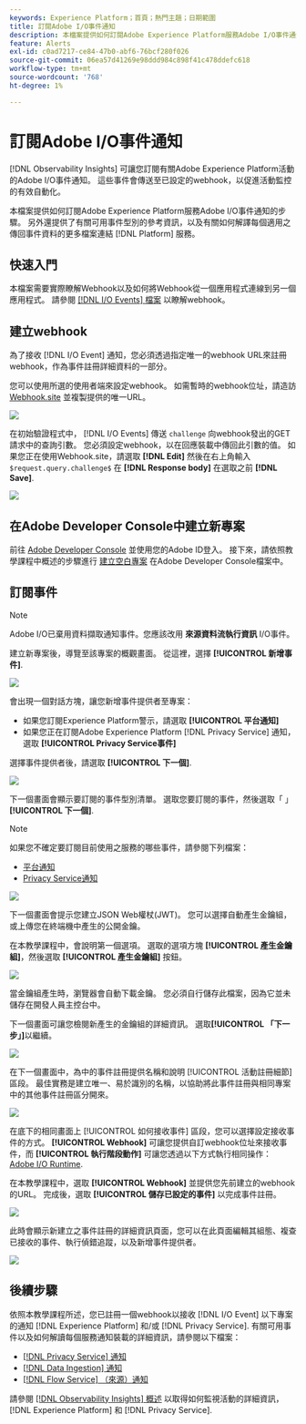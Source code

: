```yaml
---
keywords: Experience Platform；首頁；熱門主題；日期範圍
title: 訂閱Adobe I/O事件通知
description: 本檔案提供如何訂閱Adobe Experience Platform服務Adobe I/O事件通知的步驟。 另外還提供了有關可用事件型別的參考資訊，以及有關如何解譯每個適用之傳回事件資料的更多檔案的連結 [!DNL Platform] 服務。
feature: Alerts
exl-id: c0ad7217-ce84-47b0-abf6-76bcf280f026
source-git-commit: 06ea57d41269e98ddd984c898f41c478ddefc618
workflow-type: tm+mt
source-wordcount: '768'
ht-degree: 1%

---
```


# 訂閱Adobe I/O事件通知

[!DNL Observability Insights] 可讓您訂閱有關Adobe Experience Platform活動的Adobe I/O事件通知。 這些事件會傳送至已設定的webhook，以促進活動監控的有效自動化。

本檔案提供如何訂閱Adobe Experience Platform服務Adobe I/O事件通知的步驟。 另外還提供了有關可用事件型別的參考資訊，以及有關如何解譯每個適用之傳回事件資料的更多檔案連結 [!DNL Platform] 服務。

## 快速入門

本檔案需要實際瞭解Webhook以及如何將Webhook從一個應用程式連線到另一個應用程式。 請參閱 [[!DNL I/O Events] 檔案](https://www.adobe.io/apis/experienceplatform/events/docs.html#!adobedocs/adobeio-events/master/intro/webhook_docs_intro.md) 以瞭解webhook。

## 建立webhook

為了接收 [!DNL I/O Event] 通知，您必須透過指定唯一的webhook URL來註冊webhook，作為事件註冊詳細資料的一部分。

您可以使用所選的使用者端來設定webhook。 如需暫時的webhook位址，請造訪 [Webhook.site](https://webhook.site/) 並複製提供的唯一URL。

![](../images/notifications/webhook-url.png)

在初始驗證程式中， [!DNL I/O Events] 傳送 `challenge` 向webhook發出的GET請求中的查詢引數。 您必須設定webhook，以在回應裝載中傳回此引數的值。 如果您正在使用Webhook.site，請選取 **[!DNL Edit]** 然後在右上角輸入 `$request.query.challenge$` 在 **[!DNL Response body]** 在選取之前 **[!DNL Save]**.

![](../images/notifications/response-challenge.png)

## 在Adobe Developer Console中建立新專案

前往 [Adobe Developer Console](https://www.adobe.com/go/devs_console_ui) 並使用您的Adobe ID登入。 接下來，請依照教學課程中概述的步驟進行 [建立空白專案](https://developer.adobe.com/developer-console/docs/guides/projects/projects-empty/) 在Adobe Developer Console檔案中。

## 訂閱事件

>[!NOTE]
>
>Adobe I/O已棄用資料擷取通知事件。您應該改用 **來源資料流執行資訊** I/O事件。

建立新專案後，導覽至該專案的概觀畫面。 從這裡，選擇 **[!UICONTROL 新增事件]**.

![](../images/notifications/add-event-button.png)

會出現一個對話方塊，讓您新增事件提供者至專案：

* 如果您訂閱Experience Platform警示，請選取 **[!UICONTROL 平台通知]**
* 如果您正在訂閱Adobe Experience Platform [!DNL Privacy Service] 通知，選取 **[!UICONTROL Privacy Service事件]**

選擇事件提供者後，請選取 **[!UICONTROL 下一個]**.

![](../images/notifications/event-provider.png)

下一個畫面會顯示要訂閱的事件型別清單。 選取您要訂閱的事件，然後選取「 」 **[!UICONTROL 下一個]**.

>[!NOTE]
>
>如果您不確定要訂閱目前使用之服務的哪些事件，請參閱下列檔案：
>
>* [平台通知](./rules.md)
>* [Privacy Service通知](../../privacy-service/privacy-events.md)

![](../images/notifications/choose-event-subscriptions.png)

下一個畫面會提示您建立JSON Web權杖(JWT)。 您可以選擇自動產生金鑰組，或上傳您在終端機中產生的公開金鑰。

在本教學課程中，會說明第一個選項。 選取的選項方塊 **[!UICONTROL 產生金鑰組]**，然後選取 **[!UICONTROL 產生金鑰組]** 按鈕。

![](../images/notifications/generate-keypair.png)

當金鑰組產生時，瀏覽器會自動下載金鑰。 您必須自行儲存此檔案，因為它並未儲存在開發人員主控台中。

下一個畫面可讓您檢閱新產生的金鑰組的詳細資訊。 選取&#x200B;**[!UICONTROL 「下一步」]**&#x200B;以繼續。

![](../images/notifications/keypair-generated.png)

在下一個畫面中，為中的事件註冊提供名稱和說明 [!UICONTROL 活動註冊細節] 區段。 最佳實務是建立唯一、易於識別的名稱，以協助將此事件註冊與相同專案中的其他事件註冊區分開來。

![](../images/notifications/registration-details.png)

在底下的相同畫面上 [!UICONTROL 如何接收事件] 區段，您可以選擇設定接收事件的方式。 **[!UICONTROL Webhook]** 可讓您提供自訂webhook位址來接收事件，而 **[!UICONTROL 執行階段動作]** 可讓您透過以下方式執行相同操作： [Adobe I/O Runtime](https://www.adobe.io/apis/experienceplatform/runtime/docs.html).

在本教學課程中，選取 **[!UICONTROL Webhook]** 並提供您先前建立的webhook的URL。 完成後，選取 **[!UICONTROL 儲存已設定的事件]** 以完成事件註冊。

![](../images/notifications/receive-events.png)

此時會顯示新建立之事件註冊的詳細資訊頁面，您可以在此頁面編輯其組態、複查已接收的事件、執行偵錯追蹤，以及新增事件提供者。

![](../images/notifications/registration-complete.png)

## 後續步驟

依照本教學課程所述，您已註冊一個webhook以接收 [!DNL I/O Event] 以下專案的通知 [!DNL Experience Platform] 和/或 [!DNL Privacy Service]. 有關可用事件以及如何解讀每個服務通知裝載的詳細資訊，請參閱以下檔案：

* [[!DNL Privacy Service] 通知](../../privacy-service/privacy-events.md)
* [[!DNL Data Ingestion] 通知](../../ingestion/quality/subscribe-events.md)
* [[!DNL Flow Service] （來源）通知](../../sources/notifications.md)

請參閱 [[!DNL Observability Insights] 概述](../home.md) 以取得如何監視活動的詳細資訊， [!DNL Experience Platform] 和 [!DNL Privacy Service].
